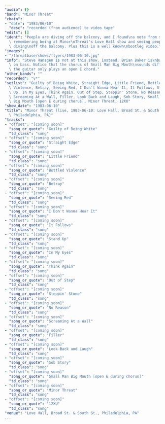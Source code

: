 ```yaml
---
"audio": {}
"band": "Minor Threat"
"chain":
- "date": "1983/06/10"
  "desc": "recorded (from audience) to video tape"
"edits": []
"ident": "People are diving off the balcony, and I found\na note from someone\
  \ remembering being at Minor\nThreat's Love Hall show and seeing people\
  \ diving\noff the balcony. Plus this is a well known\nbootleg video."
"images":
- "/threatbase/shows/flyers/1983-06-10.jpg"
"info": "Steve Hansgen is not at this show. Instead, Brian Baker is\nback\
  \ on bass. Notice that the chorus of Small Man Big Mouth\nsounds different;\
  \ the guitar only plays an open E chord."
"other_bands": ""
"recorded": "v*"
"setlist": "Guilty of Being White, Straight Edge, Little Friend, Bottled\
  \ Violence, Betray, Seeing Red, I Don't Wanna Hear It, It Follows, Stand\
  \ Up, In My Eyes, Think Again, Out of Step, Steppin' Stone, No Reason,\
  \ Screaming At a Wall, Filler, Look Back and Laugh, Sob Story, Small Man\
  \ Big Mouth [open E during chorus], Minor Threat, 12XU"
"show_date": "1983-06-10"
"title": "Minor Threat (live, 1983-06-10: Love Hall, Broad St. & South St.,\
  \ Philadelphia, PA)"
"tracks":
- "offset": "[coming soon]"
  "song_or_quote": "Guilty of Being White"
  "td_class": "song"
- "offset": "[coming soon]"
  "song_or_quote": "Straight Edge"
  "td_class": "song"
- "offset": "[coming soon]"
  "song_or_quote": "Little Friend"
  "td_class": "song"
- "offset": "[coming soon]"
  "song_or_quote": "Bottled Violence"
  "td_class": "song"
- "offset": "[coming soon]"
  "song_or_quote": "Betray"
  "td_class": "song"
- "offset": "[coming soon]"
  "song_or_quote": "Seeing Red"
  "td_class": "song"
- "offset": "[coming soon]"
  "song_or_quote": "I Don't Wanna Hear It"
  "td_class": "song"
- "offset": "[coming soon]"
  "song_or_quote": "It Follows"
  "td_class": "song"
- "offset": "[coming soon]"
  "song_or_quote": "Stand Up"
  "td_class": "song"
- "offset": "[coming soon]"
  "song_or_quote": "In My Eyes"
  "td_class": "song"
- "offset": "[coming soon]"
  "song_or_quote": "Think Again"
  "td_class": "song"
- "offset": "[coming soon]"
  "song_or_quote": "Out of Step"
  "td_class": "song"
- "offset": "[coming soon]"
  "song_or_quote": "Steppin' Stone"
  "td_class": "song"
- "offset": "[coming soon]"
  "song_or_quote": "No Reason"
  "td_class": "song"
- "offset": "[coming soon]"
  "song_or_quote": "Screaming At a Wall"
  "td_class": "song"
- "offset": "[coming soon]"
  "song_or_quote": "Filler"
  "td_class": "song"
- "offset": "[coming soon]"
  "song_or_quote": "Look Back and Laugh"
  "td_class": "song"
- "offset": "[coming soon]"
  "song_or_quote": "Sob Story"
  "td_class": "song"
- "offset": "[coming soon]"
  "song_or_quote": "Small Man Big Mouth [open E during chorus]"
  "td_class": "song"
- "offset": "[coming soon]"
  "song_or_quote": "Minor Threat"
  "td_class": "song"
- "offset": "[coming soon]"
  "song_or_quote": "12XU"
  "td_class": "song"
"venue": "Love Hall, Broad St. & South St., Philadelphia, PA"
...
```

